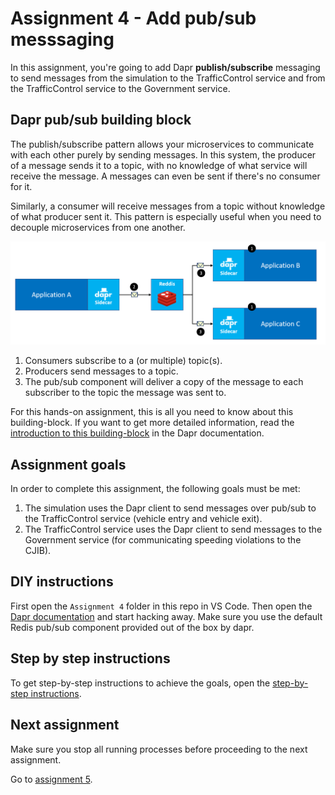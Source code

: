 # Assignment 4 - Add pub/sub messsaging

In this assignment, you're going to add Dapr **publish/subscribe** messaging to send messages from the simulation to the TrafficControl service and from the TrafficControl service to the Government service.

## Dapr pub/sub building block

The publish/subscribe pattern allows your microservices to communicate with each other purely by sending messages. In this system, the producer of a message sends it to a topic, with no knowledge of what service will receive the message. A messages can even be sent if there's no consumer for it.

Similarly, a consumer will receive messages from a topic without knowledge of what producer sent it. This pattern is especially useful when you need to decouple microservices from one another.

![](img/pub-sub.png)

1. Consumers subscribe to a (or multiple) topic(s).
2. Producers send messages to a topic.
3. The pub/sub component will deliver a copy of the message to each subscriber to the topic the message was sent to.

For this hands-on assignment, this is all you need to know about this building-block. If you want to get more detailed information, read the [introduction to this building-block](https://github.com/dapr/docs/blob/master/concepts/publish-subscribe-messaging/README.md) in the Dapr documentation.

## Assignment goals

In order to complete this assignment, the following goals must be met:

1. The simulation uses the Dapr client to send messages over pub/sub to the TrafficControl service (vehicle entry and vehicle exit).
2. The TrafficControl service uses the Dapr client to send messages to the Government service (for communicating speeding violations to the CJIB).

## DIY instructions

First open the `Assignment 4` folder in this repo in VS Code. Then open the [Dapr documentation](https://github.com/dapr/docs) and start hacking away. Make sure you use the default Redis pub/sub component provided out of the box by dapr.

## Step by step instructions

To get step-by-step instructions to achieve the goals, open the [step-by-step instructions](step-by-step.md).

## Next assignment

Make sure you stop all running processes before proceeding to the next assignment.

Go to [assignment 5](../Assignment05/README.md).
